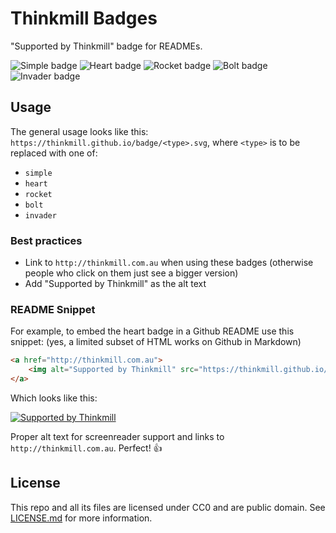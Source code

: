 # Thinkmill Badges

"Supported by Thinkmill" badge for READMEs.

![Simple badge](https://thinkmill.github.io/badge/simple.svg) ![Heart badge](https://thinkmill.github.io/badge/heart.svg) ![Rocket badge](https://thinkmill.github.io/badge/rocket.svg) ![Bolt badge](https://thinkmill.github.io/badge/bolt.svg) ![Invader badge](https://thinkmill.github.io/badge/invader.svg)

## Usage

The general usage looks like this: `https://thinkmill.github.io/badge/<type>.svg`, where `<type>` is to be replaced with one of:

- `simple`
- `heart`
- `rocket`
- `bolt`
- `invader`


### Best practices

- Link to `http://thinkmill.com.au` when using these badges (otherwise people who click on them just see a bigger version)
- Add "Supported by Thinkmill" as the alt text

### README Snippet

For example, to embed the heart badge in a Github README use this snippet: (yes, a limited subset of HTML works on Github in Markdown)

```HTML
<a href="http://thinkmill.com.au">
	<img alt="Supported by Thinkmill" src="https://thinkmill.github.io/badge/heart.svg" />
</a>
```

Which looks like this:

<a href="http://thinkmill.com.au">
	<img alt="Supported by Thinkmill" src="https://thinkmill.github.io/badge/heart.svg" />
</a>

Proper alt text for screenreader support and links to `http://thinkmill.com.au`. Perfect! 👍

## License

This repo and all its files are licensed under CC0 and are public domain. See [LICENSE.md](LICENSE.md) for more information.
